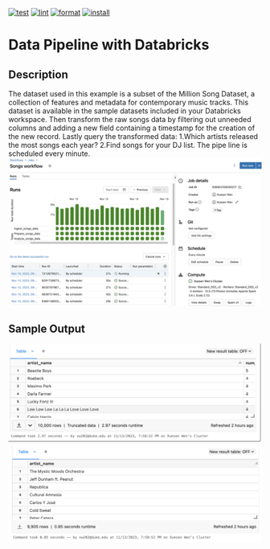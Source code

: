 [![test](https://github.com/nogibjj/week10miniproject/actions/workflows/test.yml/badge.svg)](https://github.com/nogibjj/week10miniproject/actions/workflows/test.yml)
[![lint](https://github.com/nogibjj/week10miniproject/actions/workflows/lint.yml/badge.svg)](https://github.com/nogibjj/week10miniproject/actions/workflows/lint.yml)
[![format](https://github.com/nogibjj/week10miniproject/actions/workflows/format.yml/badge.svg)](https://github.com/nogibjj/week10miniproject/actions/workflows/format.yml)
[![install](https://github.com/nogibjj/week10miniproject/actions/workflows/install.yml/badge.svg)](https://github.com/nogibjj/week10miniproject/actions/workflows/install.yml)

# Data Pipeline with Databricks

## Description
The dataset used in this example is a subset of the Million Song Dataset, a collection of features and metadata for contemporary music tracks. This dataset is available in the sample datasets included in your Databricks workspace. Then transform the raw songs data by filtering out unneeded columns and adding a new field containing a timestamp for the creation of the new record. Lastly query the transformed data: 1.Which artists released the most songs each year? 2.Find songs for your DJ list. The pipe line is scheduled every minute.
![](schedule.png)

## Sample Output
![](1.png)
![](2.png)
